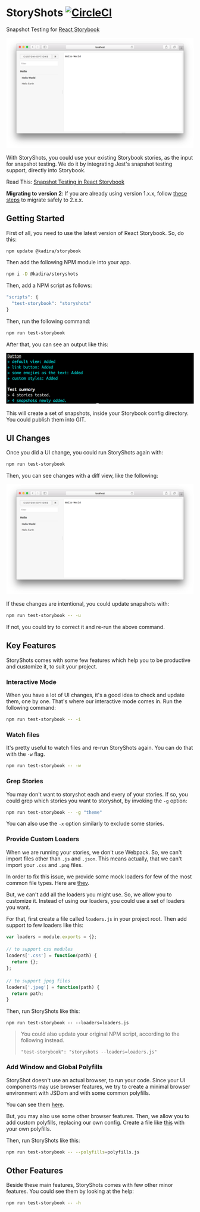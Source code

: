 # StoryShots [![CircleCI](https://circleci.com/gh/kadirahq/storyshots.svg?style=shield)](https://circleci.com/gh/kadirahq/storyshots)

Snapshot Testing for [React Storybook](https://github.com/kadirahq/react-storybook)

![StoryShots in use](docs/screenshot.png)

With StoryShots, you could use your existing Storybook stories, as the input for snapshot testing. We do it by integrating Jest's snapshot testing support, directly into Storybook.

Read This: [Snapshot Testing in React Storybook](https://voice.kadira.io/snapshot-testing-in-react-storybook-43b3b71cec4f#.ndyuhcxhd)

**Migrating to version 2**: If you are already using version 1.x.x, follow [these steps](https://github.com/kadirahq/storyshots/blob/master/CHANGELOG.md#migrating-from-1xx) to migrate safely to 2.x.x.

## Getting Started

First of all, you need to use the latest version of React Storybook.
So, do this:

```sh
npm update @kadira/storybook
```

Then add the following NPM module into your app.

```sh
npm i -D @kadira/storyshots
```

Then, add a NPM script as follows:

```js
"scripts": {
  "test-storybook": "storyshots"
}
```

Then, run the following command:

```sh
npm run test-storybook
```

After that, you can see an output like this:

![First Run](docs/first-run.png)

This will create a set of snapshots, inside your Storybook config directory. You could publish them into GIT.

## UI Changes

Once you did a UI change, you could run StoryShots again with:

```sh
npm run test-storybook
```

Then, you can see changes with a diff view, like the following:

![UI Changes](docs/screenshot.png)

If these changes are intentional, you could update snapshots with:

```sh
npm run test-storybook -- -u
```

If not, you could try to correct it and re-run the above command.

## Key Features

StoryShots comes with some few features which help you to be productive and customize it, to suit your project.

### Interactive Mode

When you have a lot of UI changes, it's a good idea to check and update them, one by one. That's where our interactive mode comes in.
Run the following command:

```sh
npm run test-storybook -- -i
```

### Watch files

It's pretty useful to watch files and re-run StoryShots again. You can do that with the `-w` flag.

```sh
npm run test-storybook -- -w
```

### Grep Stories

You may don't want to storyshot each and every of your stories. If so, you could grep which stories you want to storyshot, by invoking the `-g` option:

```sh
npm run test-storybook -- -g "theme"
```

You can also use the `-x` option similarly to exclude some stories.

### Provide Custom Loaders

When we are running your stories, we don't use Webpack. So, we can't import files other than `.js` and `.json`.
This means actually, that we can't import your `.css` and `.png` files.

In order to fix this issue, we provide some mock loaders for few of the most common file types.
Here are [they](https://github.com/kadirahq/storyshots/blob/master/src/default_config/loaders.js).

But, we can't add all the loaders you might use. So, we allow you to customize it.
Instead of using our loaders, you could use a set of loaders you want.

For that, first create a file called `loaders.js` in your project root. Then add support to few loaders like this:

```js
var loaders = module.exports = {};

// to support css modules
loaders['.css'] = function(path) {
  return {};
};

// to support jpeg files
loaders['.jpeg'] = function(path) {
  return path;
}
```

Then, run StoryShots like this:

```
npm run test-storybook -- --loaders=loaders.js
```

> You could also update your original NPM script, according to the following instead.
> ~~~
> "test-storybook": "storyshots --loaders=loaders.js"
> ~~~

### Add Window and Global Polyfills

StoryShot doesn't use an actual browser, to run your code. Since your UI components may use browser features, we try to create a minimal browser environment with JSDom and with some common polyfills.

You can see them [here](https://github.com/kadirahq/storyshots/blob/master/src/default_config/polyfills.js).

But, you may also use some other browser features. Then, we allow you to add custom polyfills, replacing our own config.
Create a file like [this](https://github.com/kadirahq/storyshots/blob/master/src/default_config/polyfills.js) with your own polyfills.

Then, run StoryShots like this:

```sh
npm run test-storybook -- --polyfills=polyfills.js
```

## Other Features

Beside these main features, StoryShots comes with few other minor features.
You could see them by looking at the help:

```sh
npm run test-storybook -- -h
```
